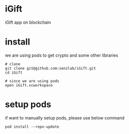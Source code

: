# iGift

iGift app on blockchain

# install

we are using pods to get crypto and some other libraries

```
# clone
git clone git@github.com:senzlab/iGift.git
cd iGift

# since we are using pods
open iGift.xcworkspace
```

# setup pods

if want to manually setup pods, please use below command

```
pod install --repo-update
```
